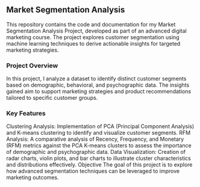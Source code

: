 ## Market Segmentation Analysis

This repository contains the code and documentation for my Market Segmentation Analysis Project, developed as part of an advanced digital marketing course. The project explores customer segmentation using machine learning techniques to derive actionable insights for targeted marketing strategies.

### Project Overview

In this project, I analyze a dataset to identify distinct customer segments based on demographic, behavioral, and psychographic data. The insights gained aim to support marketing strategies and product recommendations tailored to specific customer groups.

### Key Features
Clustering Analysis: Implementation of PCA (Principal Component Analysis) and K-means clustering to identify and visualize customer segments.
RFM Analysis: A comparative analysis of Recency, Frequency, and Monetary (RFM) metrics against the PCA K-means clusters to assess the importance of demographic and psychographic data.
Data Visualization: Creation of radar charts, violin plots, and bar charts to illustrate cluster characteristics and distributions effectively.
Objective
The goal of this project is to explore how advanced segmentation techniques can be leveraged to improve marketing outcomes. 
